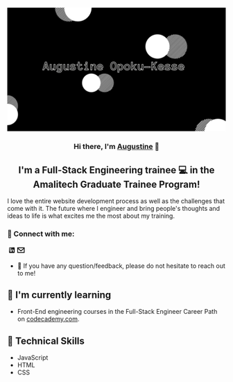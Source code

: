 <p align="center">
  <a href="#" target="_blank" rel="noreferrer"><img src="./images/banner.jpg" alt="my banner"></a>
</p>

<h3 align="center">
Hi there, I'm <a href="#" target="_blank" rel="noreferrer">Augustine</a> 👋
</h3>

<h2 align="center">
I'm a Full-Stack Engineering trainee 💻 in the Amalitech Graduate Trainee Program!
</h2> 


I love the entire website development process as well as the challenges that come with it. 
The future where I engineer and bring people's thoughts and ideas to life is what excites me the most about my training.

### 🤝 Connect with me: 
<a href="https://www.linkedin.com/in/augustine-opoku-kesse-106011102/"><img src="./images/linkedin.png" alt="Augustine Opoku-Kesse | LinkedIn" width="21px"/></a><a href="mailto:augustine.opoku-kesse@amalitech.org"><img src="./images/email.png" alt="Augustine Opoku-Kesse | Email" width="21px"/></a>
</br>
- 💬 If you have any question/feedback, please do not hesitate to reach out to me!

## 🌱 I'm currently learning

- Front-End engineering courses in the Full-Stack Engineer Career Path on <a href="https://www.codecademy.com/">codecademy.com</a>. 

## 💼 Technical Skills
- JavaScript
- HTML
- CSS